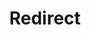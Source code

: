 ﻿---
layout: src/layouts/Redirect.astro
title: Redirect
redirect: /docs/octopus-rest-api/cli/octopus-worker
pubDate:  2023-01-01
navSearch: false
navSitemap: false
navMenu: false
---

